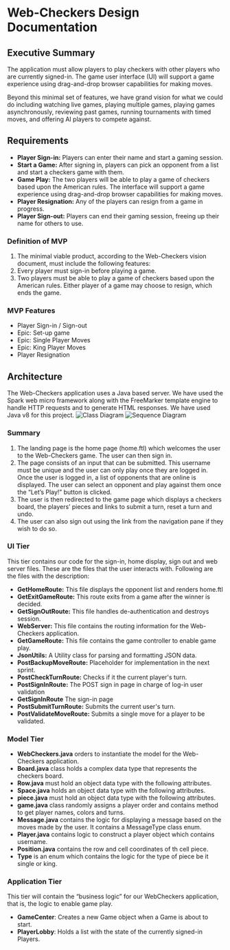 # Web-Checkers Design Documentation

## Executive Summary

The application must allow players to play checkers with other players who are currently signed-in. The game user interface (UI) will support a game experience using drag-and-drop browser capabilities for making moves.

Beyond this minimal set of features, we have grand vision for what we could do including watching live games, playing multiple games, playing games asynchronously, reviewing past games, running tournaments with timed moves, and offering AI players to compete against.

## Requirements

* **Player Sign-in:** Players can enter their name and start a gaming session.
* **Start a Game:** After signing in, players can pick an opponent from a list and start a checkers game with them.
* **Game Play:** The two players will be able to play a game of checkers based upon the American rules. The interface will support a game experience using drag-and-drop browser capabilities for making moves.
* **Player Resignation:** Any of the players can resign from a game in progress.
* **Player Sign-out:** Players can end their gaming session, freeing up their name for others to use.


### Definition of MVP

1. The minimal viable product, according to the Web-Checkers vision document, must include the following features:
2. Every player must sign-in before playing a game.
3. Two players must be able to play a game of checkers based upon the American rules.
Either player of a game may choose to resign, which ends the game.

### MVP Features

- Player Sign-in / Sign-out
- Epic: Set-up game
- Epic: Single Player Moves
- Epic: King Player Moves
- Player Resignation

## Architecture

The Web-Checkers application uses a Java based server. We have used the Spark web micro framework along with the FreeMarker template engine to handle HTTP requests and to generate HTML responses. We have used Java v8 for this project.
![Class Diagram](https://github.com/niranjana7/2171-swen-610-01-3-sylver/blob/master/docs/Class%20Diagram.jpeg)
![Sequence Diagram](https://github.com/niranjana7/2171-swen-610-01-3-sylver/blob/master/docs/Sequence%20Diagram%20for%20WebCheckers.png)


### Summary

1. The landing page is the home page (home.ftl) which welcomes the user to the Web-Checkers game. The user can then sign in.
2. The page consists of an input that can be submitted. This username must be unique and the user can only play once they are logged in. Once the user is logged in, a list of opponents that are online is displayed. The user can select an opponent and play against them once the “Let’s Play!” button is clicked.
3. The user is then redirected to the game page which displays a checkers board, the players’ pieces and links to submit a turn, reset a turn and undo. 
4. The user can also sign out using the link from the navigation pane if they wish to do so.

### UI Tier

This tier contains our code for the sign-in, home display, sign out and web server files. These are the files that the user interacts with. Following are the files with the description:

* **GetHomeRoute:** This file displays the opponent list and renders home.ftl
* **GetExitGameRoute:** This route exits from a game after the winner is decided.
* **GetSignOutRoute:** This file handles de-authentication and destroys session.
* **WebServer:** This file contains the routing information for the Web-Checkers application.
* **GetGameRoute:** This file contains the game controller to enable game play.
* **JsonUtils:** A Utility class for parsing and formatting JSON data.
* **PostBackupMoveRoute:** Placeholder for implementation in the next sprint.
* **PostCheckTurnRoute:** Checks if it the current player's turn.
* **PostSignInRoute:** The POST sign in page in charge of log-in user validation
* **GetSignInRoute** The sign-in page
* **PostSubmitTurnRoute:** Submits the current user's turn.
* **PostValidateMoveRoute:** Submits a single move for a player to be validated.


### Model Tier 

* **WebCheckers.java** orders to instantiate the model for the Web-Checkers application.
* **Board.java** class holds a complex data type that represents the checkers board.
* **Row.java** must hold an object data type with the following attributes.
* **Space.java** holds an object data type with the following attributes.
* **piece.java** must hold an object data type with the following attributes.
* **game.java** class randomly assigns a player order and contains method to get player names, colors and turns.
* **Message.java** contains the logic for displaying a message based on the moves made by the user. It contains a MessageType class enum.
* **Player.java** contains logic to construct a player object which contains username.
* **Position.java** contains the row and cell coordinates of th cell piece.
* **Type** is an enum which contains the logic for the type of piece be it single or king.



### Application Tier

This tier will contain the “business logic” for our WebCheckers application, that is, the logic to enable game play.

* **GameCenter**: Creates a new Game object when a Game is about to start.
* **PlayerLobby**: Holds a list with the state of the currently signed-in Players.

